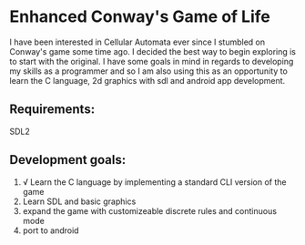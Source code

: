 <h1>Enhanced Conway's Game of Life </h1>

I have been interested in Cellular Automata ever since I stumbled on Conway's game some time ago. I decided the best way to begin exploring is to start with the original. I have some goals in mind in regards to developing my skills as a programmer and so I am also using this as an opportunity to learn the C language, 2d graphics with sdl and android app development. 

<h2>Requirements:</h2>

SDL2

<h2>Development goals:</h2>

<ol>
  <li>√ Learn the C language by implementing a standard CLI version of the game</li>
  <li>Learn SDL and basic graphics</li>
  <li>expand the game with customizeable discrete rules and continuous mode</li>
  <li>port to android</li>
</ol>
